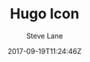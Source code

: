 ---
title: "Hugo Icon"
github: https://github.com/SteveLane/hugo-icon
demo: https://themes.gohugo.io/theme/hugo-icon/
author: Steve Lane
ssg:
  - Hugo
cms:
  - No Cms
date: 2017-09-19T11:24:46Z
github_branch: master
description: "Icon theme for Hugo"
---